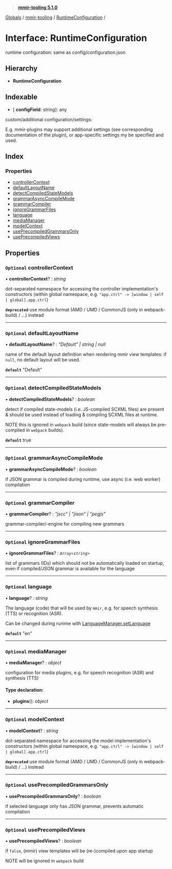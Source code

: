 > **[mmir-tooling 5.1.0](../README.md)**

[Globals](../README.md) / [mmir-tooling](../modules/mmir_tooling.md) / [RuntimeConfiguration](mmir_tooling.runtimeconfiguration.md) /

# Interface: RuntimeConfiguration

runtime configuration: same as config/configuration.json

## Hierarchy

* **RuntimeConfiguration**

## Indexable

* \[ **configField**: *string*\]: any

custom/additional configuration/settings:

E.g. mmir-plugins may support additional settings (see corresponding documentation of the plugin),
or app-specific settings my be specified and used.

## Index

### Properties

* [controllerContext](mmir_tooling.runtimeconfiguration.md#optional-controllercontext)
* [defaultLayoutName](mmir_tooling.runtimeconfiguration.md#optional-defaultlayoutname)
* [detectCompiledStateModels](mmir_tooling.runtimeconfiguration.md#optional-detectcompiledstatemodels)
* [grammarAsyncCompileMode](mmir_tooling.runtimeconfiguration.md#optional-grammarasynccompilemode)
* [grammarCompiler](mmir_tooling.runtimeconfiguration.md#optional-grammarcompiler)
* [ignoreGrammarFiles](mmir_tooling.runtimeconfiguration.md#optional-ignoregrammarfiles)
* [language](mmir_tooling.runtimeconfiguration.md#optional-language)
* [mediaManager](mmir_tooling.runtimeconfiguration.md#optional-mediamanager)
* [modelContext](mmir_tooling.runtimeconfiguration.md#optional-modelcontext)
* [usePrecompiledGrammarsOnly](mmir_tooling.runtimeconfiguration.md#optional-useprecompiledgrammarsonly)
* [usePrecompiledViews](mmir_tooling.runtimeconfiguration.md#optional-useprecompiledviews)

## Properties

### `Optional` controllerContext

• **controllerContext**? : *string*

dot-separated namespace for accessing the controller implementation's constructors
(within global namespace, e.g. `"app.ctrl" -> [window | self | global].app.ctrl`)

**`deprecated`** use module format (AMD / UMD / CommonJS (only in webpack-build) / ...) instead

___

### `Optional` defaultLayoutName

• **defaultLayoutName**? : *"Default" | string | null*

name of the default layout definition when rendering mmir view templates: if `null`, no default layout will be used.

**`default`** "Default"

___

### `Optional` detectCompiledStateModels

• **detectCompiledStateModels**? : *boolean*

detect if compiled state-models (i.e. JS-compiled SCXML files) are present & should be used
instead of loading & compiling SCXML files at runtime.

NOTE this is ignored in `webpack` build (since state-models will always be pre-compiled in `webpack` builds).

**`default`** true

___

### `Optional` grammarAsyncCompileMode

• **grammarAsyncCompileMode**? : *boolean*

if JSON grammar is compiled during runtime, use async (i.e. web worker) compilation

___

### `Optional` grammarCompiler

• **grammarCompiler**? : *"jscc" | "jison" | "pegjs"*

grammar-compiler/-engine for compiling new grammars

___

### `Optional` ignoreGrammarFiles

• **ignoreGrammarFiles**? : *`Array<string>`*

list of grammars (IDs) which should not be automatically loaded on startup, even if compiled/JSON grammar is available for the language

___

### `Optional` language

• **language**? : *string*

The language (code) that will be used by `mmir`, e.g.
for speech synthesis (TTS) or recognition (ASR).

Can be changed during runime with [LanguageManager.setLanguage](mmir_lib.languagemanager.md#setlanguage)

**`default`** "en"

___

### `Optional` mediaManager

• **mediaManager**? : *object*

configuration for media plugins, e.g. for speech recognition (ASR) and synthesis (TTS)

#### Type declaration:

* **plugins**(): *object*

___

### `Optional` modelContext

• **modelContext**? : *string*

dot-separated namespace for accessing the model implementation's constructors
(within global namespace, e.g. `"app.ctrl" -> [window | self | global].app.ctrl`)

**`deprecated`** use module format (AMD / UMD / CommonJS (only in webpack-build) / ...) instead

___

### `Optional` usePrecompiledGrammarsOnly

• **usePrecompiledGrammarsOnly**? : *boolean*

if selected language only has JSON grammar, prevents automatic compilation

___

### `Optional` usePrecompiledViews

• **usePrecompiledViews**? : *boolean*

if `false`, (mmir) view templates will be (re-)compiled upon app startup

NOTE will be ignored in `webpack` build